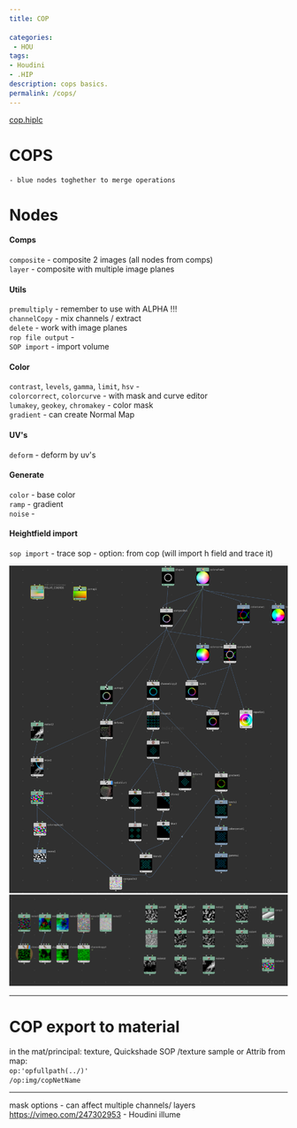 ```yaml
---
title: COP

categories:
 - HOU
tags:
- Houdini
- .HIP
description: cops basics.
permalink: /cops/
---
```




 [cop.hiplc](https://github.com/shalivan/shalivan.github.io/tree/master/src/hip/COP.hiplc)


# COPS

```
- blue nodes toghether to merge operations    
```

# Nodes

#### Comps
`composite` - composite 2 images  (all nodes from comps)    
`layer` - composite with multiple image planes  

#### Utils  
`premultiply` - remember to use with ALPHA !!!  
`channelCopy` - mix channels / extract  
`delete` - work with image planes    
`rop file output` -   
`SOP import` - import volume    

#### Color  
`contrast`, `levels`, `gamma`, `limit`, `hsv` -    
`colorcorrect`, `colorcurve` - with mask and curve editor         
`lumakey`, `geokey`, `chromakey` - color mask    
`gradient` - can create Normal Map  

#### UV's
`deform` - deform by uv's  

#### Generate  
`color` - base color    
`ramp` -  gradient   
`noise` -    


#### Heightfield import
`sop import`  - trace sop - option: from cop (will import h field and trace it)   



<img src="/src/hou/cop/copA.png" width="650">  

<img src="/src/hou/cop/copB.png" width="650">


---
# COP export to material
in the mat/principal: texture, Quickshade SOP /texture sample or Attrib from map:  
`op:'opfullpath(../)'`    
`/op:img/copNetName`      



---
mask options - can affect multiple channels/ layers  
https://vimeo.com/247302953 - Houdini illume  

